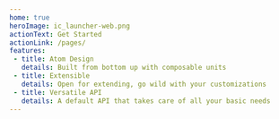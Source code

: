 ```yaml
---
home: true
heroImage: ic_launcher-web.png
actionText: Get Started
actionLink: /pages/
features:
 - title: Atom Design
   details: Built from bottom up with composable units
 - title: Extensible
   details: Open for extending, go wild with your customizations 
 - title: Versatile API
   details: A default API that takes care of all your basic needs
---
```

